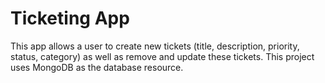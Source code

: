 # Ticketing App

This app allows a user to create new tickets (title, description, priority, status, category) as well as remove and update these tickets. This project uses MongoDB as the database resource.
